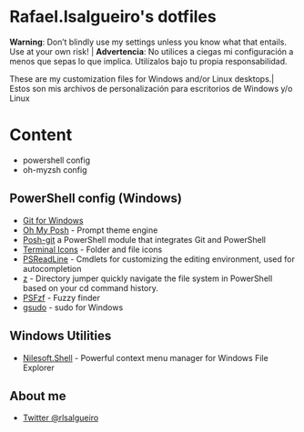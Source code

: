 # Rafael.lsalgueiro's dotfiles

**Warning**: Don’t blindly use my settings unless you know what that entails. Use at your own risk! | **Advertencia**: No utilices a ciegas mi configuración a menos que sepas lo que implica. Utilízalos bajo tu propia responsabilidad.

These are my customization files for Windows and/or Linux desktops.| Estos son mis archivos de personalización para escritorios de Windows y/o Linux

# Content

- powershell config
- oh-myzsh config

## PowerShell config (Windows)

- [Git for Windows](https://gitforwindows.org/)
- [Oh My Posh](https://ohmyposh.dev/) - Prompt theme engine
- [Posh-git](https://github.com/dahlbyk/posh-git) a PowerShell module that integrates Git and PowerShell
- [Terminal Icons](https://github.com/devblackops/Terminal-Icons) - Folder and file icons
- [PSReadLine](https://docs.microsoft.com/en-us/powershell/module/psreadline/) - Cmdlets for customizing the editing environment, used for autocompletion
- [z](https://github.com/badmotorfinger/z) - Directory jumper quickly navigate the file system in PowerShell based on your cd command history.
- [PSFzf](https://github.com/kelleyma49/PSFzf) - Fuzzy finder
- [gsudo](https://github.com/gerardog/gsudo) - sudo for Windows

## Windows Utilities

- [Nilesoft.Shell](https://nilesoft.org/) - Powerful context menu manager for Windows File Explorer


## About me

- [Twitter @rlsalgueiro](https://twitter.com/rlsalgueiro)
